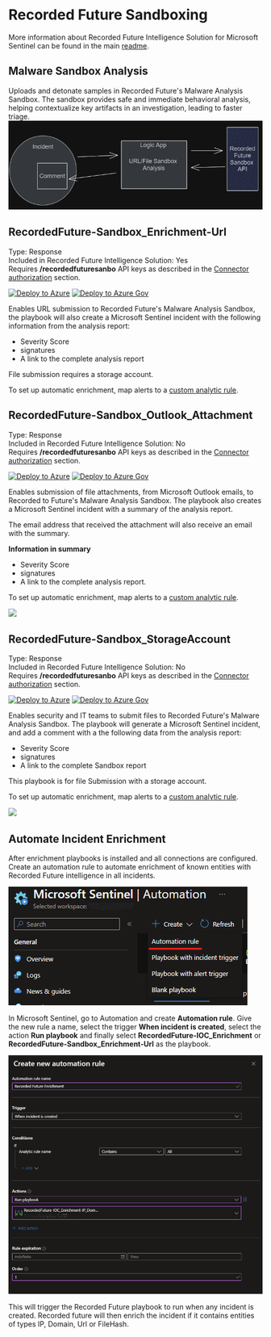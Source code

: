 # Recorded Future Sandboxing

More information about Recorded Future Intelligence Solution for Microsoft Sentinel can be found in the main [readme](../readme.md).

## **Malware Sandbox Analysis**

Uploads and detonate samples in Recorded Future's Malware Analysis Sandbox. The sandbox provides safe and immediate behavioral analysis, helping contextualize key artifacts in an investigation, leading to faster triage.
![](../Images/2023-06-26-10-04-42.png)

## RecordedFuture-Sandbox_Enrichment-Url
Type: Response\
Included in Recorded Future Intelligence Solution: Yes\
Requires **/recordedfuturesanbo** API keys as described in the [Connector authorization](../readme.md#connectors-authorization) section. 

[![Deploy to Azure](https://aka.ms/deploytoazurebutton)](https://portal.azure.com/#create/Microsoft.Template/uri/https%3A%2F%2Fraw.githubusercontent.com%2FAzure%2FAzure-Sentinel%2Fmaster%2FSolutions%2FRecorded%2520Future%2FPlaybooks%2FSandboxing%2FRecordedFuture-Sandbox_Enrichment-Url%2Fazuredeploy.json)
[![Deploy to Azure Gov](https://aka.ms/deploytoazuregovbutton)](https://portal.azure.us/#create/Microsoft.Template/uri/https%3A%2F%2Fraw.githubusercontent.com%2FAzure%2FAzure-Sentinel%2Fmaster%2FSolutions%2FRecorded%2520Future%2FPlaybooks%2FSandboxing%2FRecordedFuture-Sandbox_Enrichment-Url%2Fazuredeploy.json)

Enables URL submission to Recorded Future's Malware Analysis Sandbox, the playbook will also create a Microsoft Sentinel incident with the following information from the analysis report:

* Severity Score
* signatures
* A link to the complete analysis report 

File submission requires a storage account.

To set up automatic enrichment, map alerts to a [custom analytic rule](https://learn.microsoft.com/en-us/azure/sentinel/detect-threats-custom#alert-enrichment).


## RecordedFuture-Sandbox_Outlook_Attachment
Type: Response\
Included in Recorded Future Intelligence Solution: No\
Requires **/recordedfuturesanbo** API keys as described in the [Connector authorization](../readme.md#connectors-authorization) section. 

[![Deploy to Azure](https://aka.ms/deploytoazurebutton)](https://portal.azure.com/#create/Microsoft.Template/uri/https%3A%2F%2Fraw.githubusercontent.com%2FAzure%2FAzure-Sentinel%2Fmaster%2FSolutions%2FRecorded%2520Future%2FPlaybooks%2FSandboxing%2FRecordedFuture-Sandbox_Outlook_Attachment%2Fazuredeploy.json)
[![Deploy to Azure Gov](https://aka.ms/deploytoazuregovbutton)](https://portal.azure.us/#create/Microsoft.Template/uri/https%3A%2F%2Fraw.githubusercontent.com%2FAzure%2FAzure-Sentinel%2Fmaster%2FSolutions%2FRecorded%2520Future%2FPlaybooks%2FSandboxing%2FRecordedFuture-Sandbox_Outlook_Attachment%2Fazuredeploy.json)

Enables submission of file attachments, from Microsoft Outlook emails, to Recorded to Future's Malware Analysis Sandbox. The playbook also creates a Microsoft Sentinel incident with a summary of the analysis report. 

The email address that received the attachment will also receive an email with the summary.

**Information in summary**
* Severity Score
* signatures
* A link to the complete analysis report. 

To set up automatic enrichment, map alerts to a [custom analytic rule](https://learn.microsoft.com/en-us/azure/sentinel/detect-threats-custom#alert-enrichment).


![](../Images/2023-05-05-15-37-58.png)

## RecordedFuture-Sandbox_StorageAccount
Type: Response\
Included in Recorded Future Intelligence Solution: No\
Requires **/recordedfuturesanbo** API keys as described in the [Connector authorization](../readme.md#connectors-authorization) section. 

[![Deploy to Azure](https://aka.ms/deploytoazurebutton)](https://portal.azure.com/#create/Microsoft.Template/uri/https%3A%2F%2Fraw.githubusercontent.com%2FAzure%2FAzure-Sentinel%2Fmaster%2FSolutions%2FRecorded%2520Future%2FPlaybooks%2FSandboxing%2FRecordedFuture-Sandbox_StorageAccount%2Fazuredeploy.json)
[![Deploy to Azure Gov](https://aka.ms/deploytoazuregovbutton)](https://portal.azure.us/#create/Microsoft.Template/uri/https%3A%2F%2Fraw.githubusercontent.com%2FAzure%2FAzure-Sentinel%2Fmaster%2FSolutions%2FRecorded%2520Future%2FPlaybooks%2FSandboxing%2FRecordedFuture-Sandbox_StorageAccount%2Fazuredeploy.json)

Enables security and IT teams to submit files to Recorded Future's Malware Analysis Sandbox. The playbook will generate a Microsoft Sentinel incident, and add a comment with a the following data from the analysis report:

* Severity Score
* signatures
* A link to the complete Sandbox report 

This playbook is for file Submission with a storage account.

To set up automatic enrichment, map alerts to a [custom analytic rule](https://learn.microsoft.com/en-us/azure/sentinel/detect-threats-custom#alert-enrichment).


![](../Images/2023-05-05-15-29-37.png)


## Automate Incident Enrichment
After enrichment playbooks is installed and all connections are configured. Create an automation rule to automate enrichment of known entities with Recorded Future intelligence in all incidents. 

![](../Enrichment/RecordedFuture-IOC_Enrichment/images/CreateAutomationRuleMenu.png)<br/>

In Microsoft Sentinel, go to Automation and create **Automation rule**. Give the new rule a name, select the trigger **When incident is created**, select the action **Run playbook** and finally select **RecordedFuture-IOC_Enrichment** or **RecordedFuture-Sandbox_Enrichment-Url** as the playbook. 

![](../Enrichment/RecordedFuture-IOC_Enrichment/images/CreateAutomationRule.png)<br/>

This will trigger the Recorded Future playbook to run when any incident is created. Recorded future will then enrich the incident if it contains entities of types IP, Domain, Url or FileHash. 